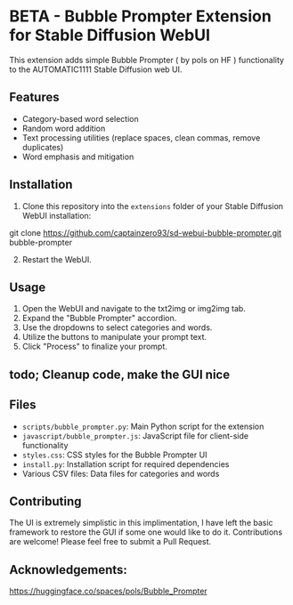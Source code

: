 # BETA - Bubble Prompter Extension for Stable Diffusion WebUI

This extension adds simple Bubble Prompter ( by pols on HF ) functionality to the AUTOMATIC1111 Stable Diffusion web UI.

## Features

- Category-based word selection
- Random word addition
- Text processing utilities (replace spaces, clean commas, remove duplicates)
- Word emphasis and mitigation

## Installation

1. Clone this repository into the `extensions` folder of your Stable Diffusion WebUI installation:

git clone https://github.com/captainzero93/sd-webui-bubble-prompter.git bubble-prompter

2. Restart the WebUI.

## Usage

1. Open the WebUI and navigate to the txt2img or img2img tab.
2. Expand the "Bubble Prompter" accordion.
3. Use the dropdowns to select categories and words.
4. Utilize the buttons to manipulate your prompt text.
5. Click "Process" to finalize your prompt.

## todo; Cleanup code, make the GUI nice

## Files

- `scripts/bubble_prompter.py`: Main Python script for the extension
- `javascript/bubble_prompter.js`: JavaScript file for client-side functionality
- `styles.css`: CSS styles for the Bubble Prompter UI
- `install.py`: Installation script for required dependencies
- Various CSV files: Data files for categories and words

## Contributing

The UI is extremely simplistic in this implimentation, I have left the basic framework to restore the GUI if some one would like to do it.
Contributions are welcome! Please feel free to submit a Pull Request.

## Acknowledgements: 
https://huggingface.co/spaces/pols/Bubble_Prompter
